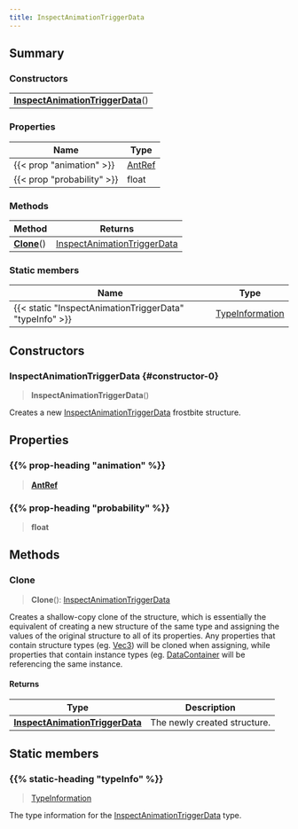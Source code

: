 ```yaml
---
title: InspectAnimationTriggerData
---
```



## Summary
### Constructors
| |
| ----------- |
| **[InspectAnimationTriggerData](#constructor-0)**() |

### Properties
| Name | Type |
| ---- | ---- |
| {{< prop "animation" >}} | [AntRef](/vext/ref/fb/antref) |
| {{< prop "probability" >}} | float |

### Methods
| Method | Returns |
| ------ | ---- |
| **[Clone](#clone)**() | [InspectAnimationTriggerData](/vext/ref/fb/inspectanimationtriggerdata) |

### Static members
| Name | Type |
| ---- | ---- |
| {{< static "InspectAnimationTriggerData" "typeInfo" >}} | [TypeInformation](/vext/ref/shared/class/typeinformation) |

## Constructors
### InspectAnimationTriggerData {#constructor-0}
> **InspectAnimationTriggerData**()

Creates a new [InspectAnimationTriggerData](/vext/ref/fb/inspectanimationtriggerdata) frostbite structure.

## Properties
### {{% prop-heading "animation" %}}
> **[AntRef](/vext/ref/fb/antref)**

### {{% prop-heading "probability" %}}
> **float**

## Methods
### Clone
> **Clone**(): [InspectAnimationTriggerData](/vext/ref/fb/inspectanimationtriggerdata)

Creates a shallow-copy clone of the structure, which is essentially the equivalent of creating a new structure of the same type and assigning the values of the original structure to all of its properties. Any properties that contain structure types (eg. [Vec3](/vext/ref/shared/class/vec3)) will be cloned when assigning, while properties that contain instance types (eg. [DataContainer](/vext/ref/shared/class/datacontainer) will be referencing the same instance.

#### Returns
| Type | Description |
| ---- | ----------- |
| **[InspectAnimationTriggerData](/vext/ref/fb/inspectanimationtriggerdata)** | The newly created structure. |

## Static members
### {{% static-heading "typeInfo" %}}
> [TypeInformation](/vext/ref/shared/class/typeinformation)

The type information for the [InspectAnimationTriggerData](/vext/ref/fb/inspectanimationtriggerdata) type.


